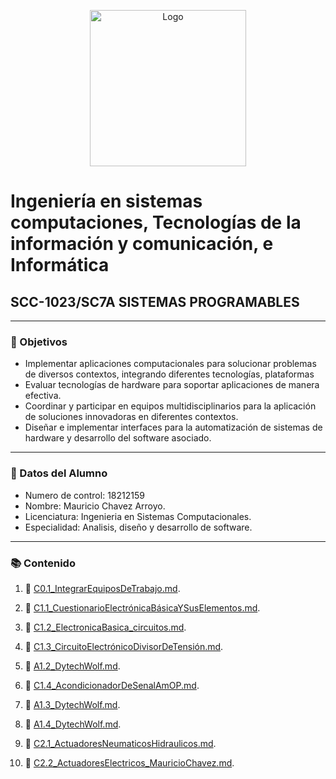 <p align="center">
    <img alt="Logo" src="https://www.tijuana.tecnm.mx/wp-content/themes/tecnm/images/logo_TECT.png" width=250 height=250>
</p>

# Ingeniería en sistemas computaciones, Tecnologías de la información y comunicación, e Informática

## SCC-1023/SC7A SISTEMAS PROGRAMABLES

---

### :pencil: Objetivos

+ Implementar aplicaciones computacionales para solucionar problemas de diversos contextos, integrando diferentes tecnologías, plataformas
+ Evaluar tecnologías de hardware para soportar aplicaciones de manera efectiva.
+ Coordinar y participar en equipos multidisciplinarios para la aplicación de soluciones innovadoras en diferentes contextos. 
+ Diseñar e implementar interfaces para la automatización de sistemas de hardware y desarrollo del software asociado. 


---

### :necktie: Datos del Alumno

* Numero de control: 18212159
* Nombre: Mauricio Chavez Arroyo.
* Licenciatura: Ingenieria en Sistemas Computacionales.
* Especialidad: Analisis, diseño y desarrollo de software.

---

### :books: Contenido

1. :book: [C0.1_IntegrarEquiposDeTrabajo.md](blog/C0.1_IntegrarEquiposDeTrabajo_MauricioChavezArroyo.md).

2. :book: [C1.1_CuestionarioElectrónicaBásicaYSusElementos.md](blog/C1.1_CuestionarioElectrónicaBásicaYSusElementos_MauricioChavezArroyo.md).

3. :book: [C1.2_ElectronicaBasica_circuitos.md](blog/C1.2_ElectronicaBasica_circuitos_MauricioChavez.md).

4. :book: [C1.3_CircuitoElectrónicoDivisorDeTensión.md](blog/C1.3_CircuitoElectrónicoDivisorDeTensión_MauricioChavez.md).

5. :book: [A1.2_DytechWolf.md](docs/A1.2_MauricioChavez_DytechWolf.md).

6. :book: [C1.4_AcondicionadorDeSenalAmOP.md](blog/C1.4_AcondicionadorDeSenalAmOP_MauricioChavez.md).

7. :book: [A1.3_DytechWolf.md](docs/A1.3_DytechWolf.md).

8. :book: [A1.4_DytechWolf.md](docs/A1.4_DytechWolf.md).

9. :book: [C2.1_ActuadoresNeumaticosHidraulicos.md](blog/C2.1_ActuadoresNeumaticosHidraulicos_MauricioChavez.md).

10. :book: [C2.2_ActuadoresElectricos_MauricioChavez.md](blog/C2.2_ActuadoresElectricos_MauricioChavez.md).

